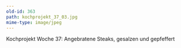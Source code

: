 ```yaml
---
old-id: 363
path: kochprojekt_37_03.jpg
mime-type: image/jpeg
---
```

Kochprojekt Woche 37:
Angebratene Steaks, gesalzen und gepfeffert
